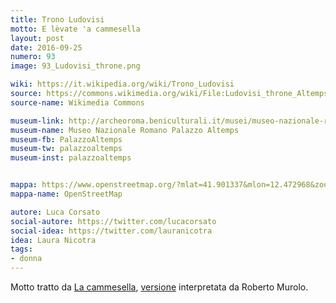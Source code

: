 ```yaml
---
title: Trono Ludovisi
motto: E lèvate 'a cammesella
layout: post
date: 2016-09-25
numero: 93
image: 93_Ludovisi_throne.png

wiki: https://it.wikipedia.org/wiki/Trono_Ludovisi
source: https://commons.wikimedia.org/wiki/File:Ludovisi_throne_Altemps_Inv8570.jpg
source-name: Wikimedia Commons

museum-link: http://archeoroma.beniculturali.it/musei/museo-nazionale-romano-palazzo-altemps
museum-name: Museo Nazionale Romano Palazzo Altemps
museum-fb: PalazzoAltemps
museum-tw: palazzoaltemps
museum-inst: palazzoaltemps


mappa: https://www.openstreetmap.org/?mlat=41.901337&mlon=12.472968&zoom=15#map=15/41.9013/12.4730
mappa-name: OpenStreetMap

autore: Luca Corsato
social-autore: https://twitter.com/lucacorsato
social-idea: https://twitter.com/lauranicotra
idea: Laura Nicotra
tags:
- donna
---
```


Motto tratto da [La cammesella](https://nap.wikipedia.org/wiki/La_cammesella), [versione](https://www.youtube.com/embed/0ByGjRaxxj8) interpretata da Roberto Murolo.
